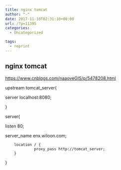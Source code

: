 ```yaml
---
title: nginx tomcat
author: "-"
date: 2017-11-10T02:31:10+00:00
url: /?p=11395
categories:
  - Uncategorized

tags:
  - reprint
---
```

## nginx tomcat
https://www.cnblogs.com/naaoveGIS/p/5478208.html

upstream tomcat_server{
           
server localhost:8080;
  
}

server{
          
listen 80;
          
server_name enx.wiloon.com;

        location / {
                 proxy_pass http://tomcat_server;
        }
    

}
